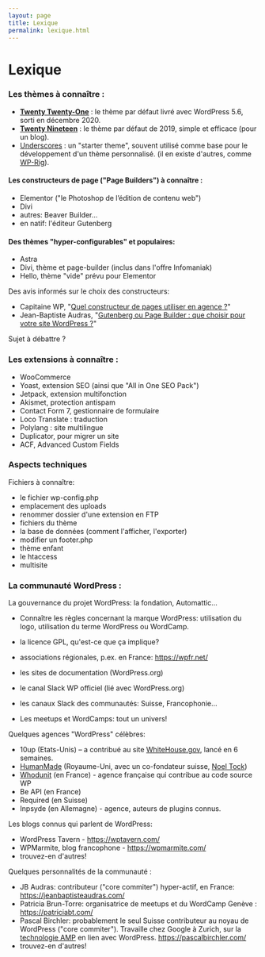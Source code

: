 ```yaml
---
layout: page
title: Lexique
permalink: lexique.html
---
```



# Lexique



### Les thèmes à connaître :

- **[Twenty Twenty-One](https://wordpress.com/theme/twentytwentyone)** : le thème par défaut livré avec WordPress 5.6, sorti en décembre 2020.
- **[Twenty Nineteen](https://wordpress.com/theme/twentynineteen)** : le thème par défaut de 2019, simple et efficace (pour un blog).
- [Underscores](https://underscores.me/) : un "starter theme", souvent utilisé comme base pour le développement d'un thème personnalisé. (il en existe d'autres, comme [WP-Rig](https://wprig.io/)).

#### Les constructeurs de page ("Page Builders") à connaître :

- Elementor ("le Photoshop de l’édition de contenu web")
- Divi
- autres: Beaver Builder...
- en natif: l'éditeur Gutenberg

#### Des thèmes "hyper-configurables" et populaires:

- Astra
- Divi, thème et page-builder (inclus dans l'offre Infomaniak)
- Hello, thème "vide" prévu pour Elementor

Des avis informés sur le choix des constructeurs:

- Capitaine WP, "[Quel constructeur de pages utiliser en agence ?](https://capitainewp.io/formations/developper-theme-wordpress/page-builders/)"
-  Jean-Baptiste Audras, "[Gutenberg ou Page Builder : que choisir pour votre site WordPress ?](https://www.whodunit.fr/gutenberg-ou-page-builder-que-choisir-pour-votre-site-wordpress/)"

Sujet à débattre ?

### Les extensions à connaître : 

- WooCommerce
- Yoast, extension SEO (ainsi que "All in One SEO Pack")
- Jetpack, extension multifonction
- Akismet, protection antispam
- Contact Form 7, gestionnaire de formulaire
- Loco Translate : traduction
- Polylang : site multilingue
- Duplicator, pour migrer un site
- ACF, Advanced Custom Fields

### Aspects techniques

Fichiers à connaître: 

- le fichier wp-config.php
- emplacement des uploads
- renommer dossier d'une extension en FTP
- fichiers du thème
- la base de données (comment l'afficher, l'exporter)
- modifier un footer.php
- thème enfant
- le htaccess
- multisite


### La communauté WordPress :

La gouvernance du projet WordPress: la fondation, Automattic...

- Connaître les règles concernant la marque WordPress: utilisation du logo, utilisation du terme WordPress ou WordCamp.
- la licence GPL, qu'est-ce que ça implique?
- associations régionales, p.ex. en France: https://wpfr.net/
- les sites de documentation (WordPress.org)
- le canal Slack WP officiel (lié avec WordPress.org)
- les canaux Slack des communautés: Suisse, Francophonie...

- Les meetups et WordCamps: tout un univers!

Quelques agences "WordPress" célèbres: 

- 10up (Etats-Unis) – a contribué au site [WhiteHouse.gov](https://10up.com/blog/2021/10up-helps-launch-a-new-whitehouse-gov/), lancé en 6 semaines.
- [HumanMade](https://humanmade.com/) (Royaume-Uni, avec un co-fondateur suisse, [Noel Tock](https://www.noeltock.com/))
- [Whodunit](https://www.whodunit.fr/) (en France) - agence française qui contribue au code source WP
- Be API (en France)
- Required (en Suisse)
- Inpsyde (en Allemagne) - agence, auteurs de plugins connus.


Les blogs connus qui parlent de WordPress:

- WordPress Tavern - https://wptavern.com/
- WPMarmite, blog francophone - https://wpmarmite.com/
- trouvez-en d'autres!

Quelques personnalités de la communauté : 

- JB Audras: contributeur ("core commiter") hyper-actif, en France: https://jeanbaptisteaudras.com/
- Patricia Brun-Torre: organisatrice de meetups et du WordCamp Genève : https://patriciabt.com/
- Pascal Birchler: probablement le seul Suisse contributeur au noyau de WordPress ("core commiter"). Travaille chez Google à Zurich, sur la [technologie AMP](https://cours-web.ch/divers/performance/) en lien avec WordPress. https://pascalbirchler.com/
- trouvez-en d'autres!
